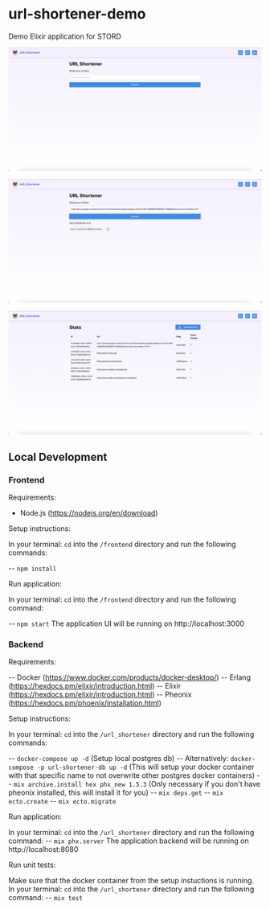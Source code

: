 # url-shortener-demo

Demo Elixir application for STORD

![home](https://raw.githubusercontent.com/WilliamDanielQuinones/elixir-demo/main/assets/home.png)

![shortened](https://raw.githubusercontent.com/WilliamDanielQuinones/elixir-demo/main/assets/shortened.png)

![stats](https://raw.githubusercontent.com/WilliamDanielQuinones/elixir-demo/main/assets/stats.png)

## Local Development

### Frontend

Requirements:

- Node.js (https://nodejs.org/en/download)

Setup instructions:

In your terminal: `cd` into the `/frontend` directory and run the following commands:

-- `npm install`

Run application:

In your terminal: `cd` into the `/frontend` directory and run the following command:

-- `npm start`
The application UI will be running on http://localhost:3000

### Backend

Requirements:

-- Docker (https://www.docker.com/products/docker-desktop/)
-- Erlang (https://hexdocs.pm/elixir/introduction.html)
-- Elixir (https://hexdocs.pm/elixir/introduction.html)
-- Pheonix (https://hexdocs.pm/phoenix/installation.html)

Setup instructions:

In your terminal: `cd` into the `/url_shortener` directory and run the following commands:

-- `docker-compose up -d` (Setup local postgres db)
-- Alternatively: `docker-compose -p url-shortener-db up -d` (This will setup your docker container with that specific name to not overwrite other postgres docker containers)
-- `mix archive.install hex phx_new 1.5.3` (Only necessary if you don't have pheonix installed, this will install it for you)
-- `mix deps.get`
-- `mix ecto.create`
-- `mix ecto.migrate`

Run application:

In your terminal: `cd` into the `/url_shortener` directory and run the following command:
-- `mix phx.server`
The application backend will be running on http://localhost:8080

Run unit tests:

Make sure that the docker container from the setup instuctions is running.
In your terminal: `cd` into the `/url_shortener` directory and run the following command:
-- `mix test`
